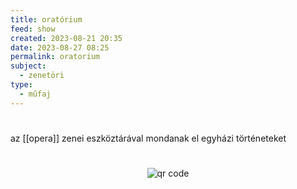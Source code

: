 ```yaml
---
title: oratórium
feed: show
created: 2023-08-21 20:35
date: 2023-08-27 08:25
permalink: oratorium
subject:
  - zenetöri
type:
  - műfaj
---
```

#

az [[opera]] zenei eszköztárával mondanak el egyházi történeteket



#
<p style="text-align: center;"><img src="https://chart.googleapis.com/chart?cht=qr&chl=https://notes.andrasdenes.com/oratorium&chs=180x180&choe=UTF-8&chld=L|2" alt="qr code"></p>

